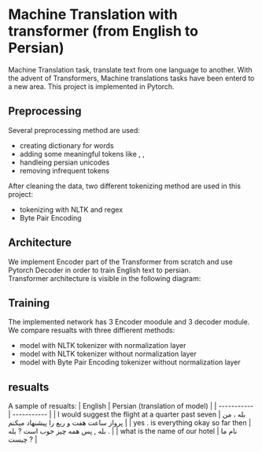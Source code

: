 # Machine Translation with transformer (from English to Persian)
Machine Translation task, translate text from one language to another. With the advent of Transformers, Machine translations tasks have been enterd to a new area.
This project is implemented in Pytorch.

## Preprocessing
Several preprocessing method are used:
- creating dictionary for words
- adding some meaningful tokens like <SOS>, <EOF>, <PAD>
- handleing persian unicodes
- removing infrequent tokens 

 After cleaning the data, two different tokenizing method are used in this project:
- tokenizing with NLTK and regex
- Byte Pair Encoding

## Architecture
We implement Encoder part of the Transformer from scratch and use Pytorch Decoder in order to train English text to persian.<br/>
Transformer architecture is visible in the following diagram:


## Training

The implemented network has 3 Encoder moodule and 3 decoder module.<br/>
We compare resualts with three diffierent methods:
  
- model with NLTK tokenizer with normalization layer
- model with NLTK tokenizer without normalization layer
- model with Byte Pair Encoding tokenizer without normalization layer

## resualts

A sample of resualts:
| English      | Persian (translation of model)  |
| ----------- | ----------- |
| I would suggest the flight at a quarter past seven   |      بله ، من پرواز ساعت هفت و ربع را پیشنهاد میکنم   |
| yes . is everything okay so far then    |  بله , پس همه چیز خوب است ? بله .        |
| what is the name of our hotel    | نام ما چیست ?     |
  
